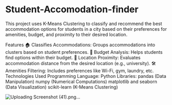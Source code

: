# Student-Accomodation-finder

This project uses K-Means Clustering to classify and recommend the best accommodation options for students in a city based on their preferences for amenities, budget, and proximity to their desired location.

Features
🏠 Classifies Accommodations: Groups accommodations into clusters based on student preferences.
💸 Budget Analysis: Helps students find options within their budget.
📍 Location Proximity: Evaluates accommodation distance from the desired location (e.g., university).
🛠️ Amenities Filtering: Includes preferences like Wi-Fi, gym, laundry, etc.
Technologies Used
Programming Language: Python
Libraries:
pandas (Data Manipulation)
numpy (Numerical Computations)
matplotlib and seaborn (Data Visualization)
scikit-learn (K-Means Clustering)

![Uploading Screenshot (41).png…]()
